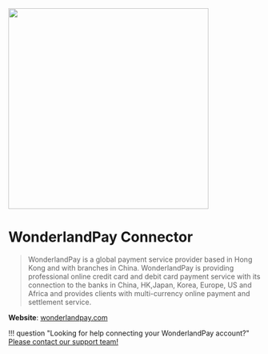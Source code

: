 <img src="https://static.openfintech.io/payment_providers/wlandpay/logo.png?w=400" width="400px" >

# WonderlandPay  Connector

> WonderlandPay is a global payment service provider based in Hong Kong and with branches in China. WonderlandPay is providing professional online credit card and debit card payment service with its connection to the banks in China, HK,Japan, Korea, Europe, US and Africa and provides clients with multi-currency online payment and settlement service.

**Website**: [wonderlandpay.com](http://www.wonderlandpay.com/index.html)

!!! question "Looking for help connecting your WonderlandPay account?"
    [Please contact our support team!](mailto:support@paycore.io)
